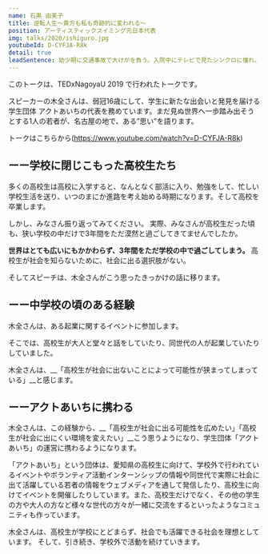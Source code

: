 ```yaml
---
name: 石黒 由美子
title: 逆転人生〜貴方も私も奇跡的に変われる〜
position: アーティスティックスイミング元日本代表
img: talks/2020/ishiguro.jpg
youtubeId: D-CYFJA-R8k
detail: true
leadSentence: 幼少期に交通事故で大けがを負う。入院中にテレビで見たシンクロに憧れ、夢ノートへペンを走らせた。「オリンピックにでる！」顔面麻痺、視力障害、難聴など様々な後遺症を乗り越え、2008年北京オリンピック出場。奇跡とも言える逆転劇をみせた彼女が語るのは〝帰る場所があるということ“
---
```

このトークは、TEDxNagoyaU 2019 で行われたトークです。

スピーカーの木全さんは、弱冠16歳にして、学生に新たな出会いと発見を届ける学生団体 アクトあいちの代表を務めています。まだ見ぬ世界へ一歩踏み出そうとする1人の若者が、名古屋の地で、ある”思い”を語ります。

トークはこちらから(https://www.youtube.com/watch?v=D-CYFJA-R8k)

## ーー学校に閉じこもった高校生たち

多くの高校生は高校に入学すると、なんとなく部活に入り、勉強をして、忙しい学校生活を送り、いつのまにか進路を考え始める時期になります。そして高校を卒業します。

しかし、みなさん振り返ってみてください。
実際、みなさんが高校生だった頃も、狭い学校の中だけで3年間をただ漠然と過ごしてきてませんでしたか。

__世界はとても広いにもかかわらず、3年間をただ学校の中で過ごしてしまう。__
高校生が社会を知らないために、社会に出る選択肢がない。

そしてスピーチは、木全さんがこう思ったきっかけの話に移ります。


## ーー中学校の頃のある経験

木全さんは、ある起業に関するイベントに参加します。

そこでは、高校生が大人と堂々と話をしていたり、同世代の人が起業していたりしていました。

木全さんは、__「高校生が社会に出ないことによって可能性が狭まってしまっている」__と感じます。


## ーーアクトあいちに携わる

木全さんは、この経験から、__「高校生が社会に出る可能性を広めたい」「高校生が社会に出にくい環境を変えたい」__こう思うようになり、学生団体「アクトあいち」の運営に携わるようになります。


「アクトあいち」という団体は、愛知県の高校生に向けて、学校外で行われているイベントやボランティア活動インターンシップの情報や同世代で実際に社会に出て活躍している若者の情報をウェブメディアを通して発信したり、高校生に向けてイベントを開催したりしています。また、高校生だけでなく、その他の学生の方や大人の方など様々な世代の方々が一緒に交流をするといったようなコミュニティも作っています。

木全さんは、高校生が学校にとどまらず、社会でも活躍できる社会を理想としています。
そして、引き続き、学校外で活動を続けていきます。